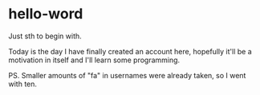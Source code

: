 # hello-word
Just sth to begin with.

Today is the day I have finally created an account here, 
hopefully it'll be a motivation in itself and I'll learn some programming.

PS. Smaller amounts of "fa" in usernames were already taken, so I went with ten.

